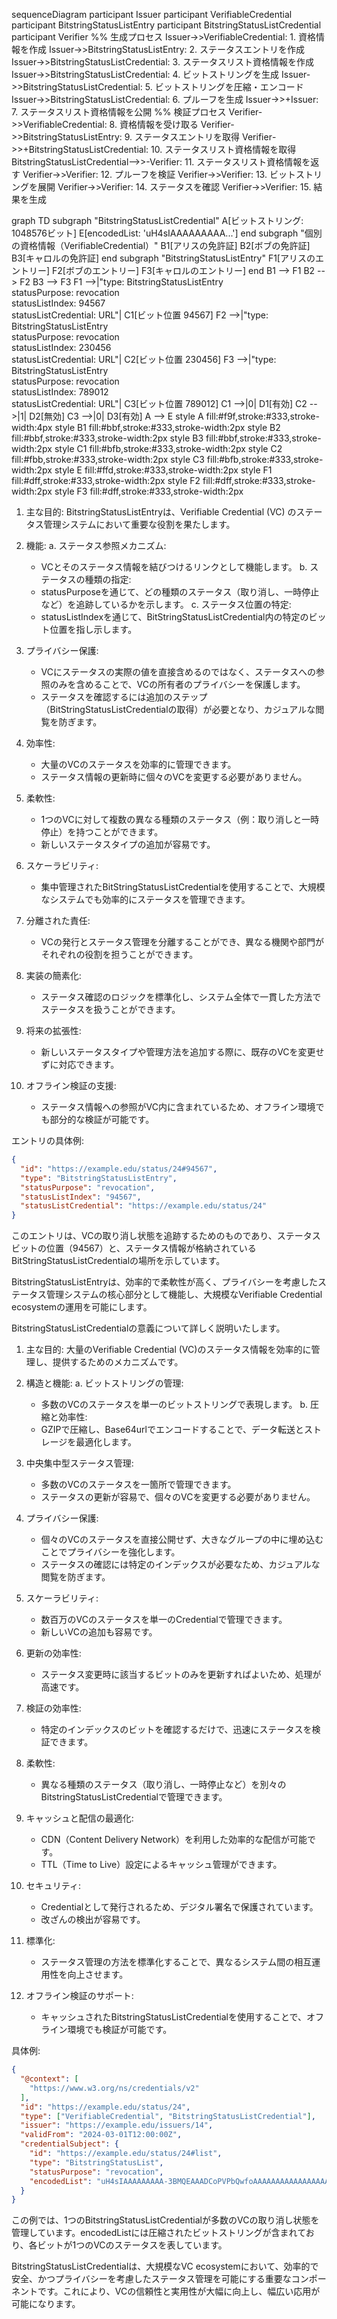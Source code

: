 sequenceDiagram
    participant Issuer
    participant VerifiableCredential
    participant BitstringStatusListEntry
    participant BitstringStatusListCredential
    participant Verifier
    %% 生成プロセス
    Issuer->>VerifiableCredential: 1. 資格情報を作成
    Issuer->>BitstringStatusListEntry: 2. ステータスエントリを作成
    Issuer->>BitstringStatusListCredential: 3. ステータスリスト資格情報を作成
    Issuer->>BitstringStatusListCredential: 4. ビットストリングを生成
    Issuer->>BitstringStatusListCredential: 5. ビットストリングを圧縮・エンコード
    Issuer->>BitstringStatusListCredential: 6. プルーフを生成
    Issuer->>+Issuer: 7. ステータスリスト資格情報を公開
    %% 検証プロセス
    Verifier->>VerifiableCredential: 8. 資格情報を受け取る
    Verifier->>BitstringStatusListEntry: 9. ステータスエントリを取得
    Verifier->>+BitstringStatusListCredential: 10. ステータスリスト資格情報を取得
    BitstringStatusListCredential-->>-Verifier: 11. ステータスリスト資格情報を返す
    Verifier->>Verifier: 12. プルーフを検証
    Verifier->>Verifier: 13. ビットストリングを展開
    Verifier->>Verifier: 14. ステータスを確認
    Verifier->>Verifier: 15. 結果を生成



graph TD
    subgraph "BitstringStatusListCredential"
        A[ビットストリング: 1048576ビット]
        E[encodedList: 'uH4sIAAAAAAAAA...']
    end
    subgraph "個別の資格情報（VerifiableCredential）"
        B1[アリスの免許証]
        B2[ボブの免許証]
        B3[キャロルの免許証]
    end
    subgraph "BitstringStatusListEntry"
        F1[アリスのエントリー]
        F2[ボブのエントリー]
        F3[キャロルのエントリー]
    end
    B1 --> F1
    B2 --> F2
    B3 --> F3
    F1 -->|"type: BitstringStatusListEntry<br/>statusPurpose: revocation<br/>statusListIndex: 94567<br/>statusListCredential: URL"| C1[ビット位置 94567]
    F2 -->|"type: BitstringStatusListEntry<br/>statusPurpose: revocation<br/>statusListIndex: 230456<br/>statusListCredential: URL"| C2[ビット位置 230456]
    F3 -->|"type: BitstringStatusListEntry<br/>statusPurpose: revocation<br/>statusListIndex: 789012<br/>statusListCredential: URL"| C3[ビット位置 789012]
    C1 -->|0| D1[有効]
    C2 -->|1| D2[無効]
    C3 -->|0| D3[有効]
    A --> E
    style A fill:#f9f,stroke:#333,stroke-width:4px
    style B1 fill:#bbf,stroke:#333,stroke-width:2px
    style B2 fill:#bbf,stroke:#333,stroke-width:2px
    style B3 fill:#bbf,stroke:#333,stroke-width:2px
    style C1 fill:#bfb,stroke:#333,stroke-width:2px
    style C2 fill:#fbb,stroke:#333,stroke-width:2px
    style C3 fill:#bfb,stroke:#333,stroke-width:2px
    style E fill:#ffd,stroke:#333,stroke-width:2px
    style F1 fill:#dff,stroke:#333,stroke-width:2px
    style F2 fill:#dff,stroke:#333,stroke-width:2px
    style F3 fill:#dff,stroke:#333,stroke-width:2px





1. 主な目的:
   BitstringStatusListEntryは、Verifiable Credential (VC) のステータス管理システムにおいて重要な役割を果たします。

2. 機能:
   a. ステータス参照メカニズム:
      - VCとそのステータス情報を結びつけるリンクとして機能します。
   b. ステータスの種類の指定:
      - statusPurposeを通じて、どの種類のステータス（取り消し、一時停止など）を追跡しているかを示します。
   c. ステータス位置の特定:
      - statusListIndexを通じて、BitStringStatusListCredential内の特定のビット位置を指し示します。

3. プライバシー保護:
   - VCにステータスの実際の値を直接含めるのではなく、ステータスへの参照のみを含めることで、VCの所有者のプライバシーを保護します。
   - ステータスを確認するには追加のステップ（BitStringStatusListCredentialの取得）が必要となり、カジュアルな閲覧を防ぎます。

4. 効率性:
   - 大量のVCのステータスを効率的に管理できます。
   - ステータス情報の更新時に個々のVCを変更する必要がありません。

5. 柔軟性:
   - 1つのVCに対して複数の異なる種類のステータス（例：取り消しと一時停止）を持つことができます。
   - 新しいステータスタイプの追加が容易です。

6. スケーラビリティ:
   - 集中管理されたBitStringStatusListCredentialを使用することで、大規模なシステムでも効率的にステータスを管理できます。

7. 分離された責任:
   - VCの発行とステータス管理を分離することができ、異なる機関や部門がそれぞれの役割を担うことができます。

8. 実装の簡素化:
   - ステータス確認のロジックを標準化し、システム全体で一貫した方法でステータスを扱うことができます。

9. 将来の拡張性:
   - 新しいステータスタイプや管理方法を追加する際に、既存のVCを変更せずに対応できます。

10. オフライン検証の支援:
    - ステータス情報への参照がVC内に含まれているため、オフライン環境でも部分的な検証が可能です。

エントリの具体例:
```json
{
  "id": "https://example.edu/status/24#94567",
  "type": "BitstringStatusListEntry",
  "statusPurpose": "revocation",
  "statusListIndex": "94567",
  "statusListCredential": "https://example.edu/status/24"
}
```

このエントリは、VCの取り消し状態を追跡するためのものであり、ステータスビットの位置（94567）と、ステータス情報が格納されているBitStringStatusListCredentialの場所を示しています。

BitstringStatusListEntryは、効率的で柔軟性が高く、プライバシーを考慮したステータス管理システムの核心部分として機能し、大規模なVerifiable Credential ecosystemの運用を可能にします。



BitstringStatusListCredentialの意義について詳しく説明いたします。

1. 主な目的:
   大量のVerifiable Credential (VC)のステータス情報を効率的に管理し、提供するためのメカニズムです。

2. 構造と機能:
   a. ビットストリングの管理:
      - 多数のVCのステータスを単一のビットストリングで表現します。
   b. 圧縮と効率性:
      - GZIPで圧縮し、Base64urlでエンコードすることで、データ転送とストレージを最適化します。

3. 中央集中型ステータス管理:
   - 多数のVCのステータスを一箇所で管理できます。
   - ステータスの更新が容易で、個々のVCを変更する必要がありません。

4. プライバシー保護:
   - 個々のVCのステータスを直接公開せず、大きなグループの中に埋め込むことでプライバシーを強化します。
   - ステータスの確認には特定のインデックスが必要なため、カジュアルな閲覧を防ぎます。

5. スケーラビリティ:
   - 数百万のVCのステータスを単一のCredentialで管理できます。
   - 新しいVCの追加も容易です。

6. 更新の効率性:
   - ステータス変更時に該当するビットのみを更新すればよいため、処理が高速です。

7. 検証の効率性:
   - 特定のインデックスのビットを確認するだけで、迅速にステータスを検証できます。

8. 柔軟性:
   - 異なる種類のステータス（取り消し、一時停止など）を別々のBitstringStatusListCredentialで管理できます。

9. キャッシュと配信の最適化:
   - CDN（Content Delivery Network）を利用した効率的な配信が可能です。
   - TTL（Time to Live）設定によるキャッシュ管理ができます。

10. セキュリティ:
    - Credentialとして発行されるため、デジタル署名で保護されています。
    - 改ざんの検出が容易です。

11. 標準化:
    - ステータス管理の方法を標準化することで、異なるシステム間の相互運用性を向上させます。

12. オフライン検証のサポート:
    - キャッシュされたBitstringStatusListCredentialを使用することで、オフライン環境でも検証が可能です。

具体例:
```json
{
  "@context": [
    "https://www.w3.org/ns/credentials/v2"
  ],
  "id": "https://example.edu/status/24",
  "type": ["VerifiableCredential", "BitstringStatusListCredential"],
  "issuer": "https://example.edu/issuers/14",
  "validFrom": "2024-03-01T12:00:00Z",
  "credentialSubject": {
    "id": "https://example.edu/status/24#list",
    "type": "BitstringStatusList",
    "statusPurpose": "revocation",
    "encodedList": "uH4sIAAAAAAAAA-3BMQEAAADCoPVPbQwfoAAAAAAAAAAAAAAAAAAAAIC3AYbSVKsAQAAA"
  }
}
```

この例では、1つのBitstringStatusListCredentialが多数のVCの取り消し状態を管理しています。encodedListには圧縮されたビットストリングが含まれており、各ビットが1つのVCのステータスを表しています。

BitstringStatusListCredentialは、大規模なVC ecosystemにおいて、効率的で安全、かつプライバシーを考慮したステータス管理を可能にする重要なコンポーネントです。これにより、VCの信頼性と実用性が大幅に向上し、幅広い応用が可能になります。

    
